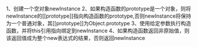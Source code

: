 1、创建一个空对象newInstance
2、如果构造函数的prototype是一个对象，则将newInstance的[[prototype]]指向构造函数的prototype,否则newInstance将保持为一个普通对象，其[[prototype]]为Object.prototype
3、使用给定参数执行构造函数，并将this引用指向绑定到newInstance
4、如果构造函数返回非原始值，则该返回值成为整个new表达式的结果，否则返回newInstance